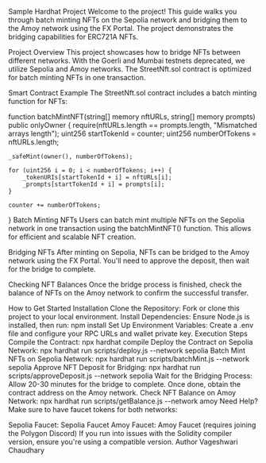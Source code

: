 Sample Hardhat Project
Welcome to the project! This guide walks you through batch minting NFTs on the Sepolia network and bridging them to the Amoy network using the FX Portal. The project demonstrates the bridging capabilities for ERC721A NFTs.

Project Overview
This project showcases how to bridge NFTs between different networks. With the Goerli and Mumbai testnets deprecated, we utilize Sepolia and Amoy networks. The StreetNft.sol contract is optimized for batch minting NFTs in one transaction.

Smart Contract Example
The StreetNft.sol contract includes a batch minting function for NFTs:

function batchMintNFT(string[] memory nftURLs, string[] memory prompts) public onlyOwner {
    require(nftURLs.length == prompts.length, "Mismatched arrays length");
    uint256 startTokenId = counter;
    uint256 numberOfTokens = nftURLs.length;

    _safeMint(owner(), numberOfTokens);

    for (uint256 i = 0; i < numberOfTokens; i++) {
        _tokenURIs[startTokenId + i] = nftURLs[i];
        _prompts[startTokenId + i] = prompts[i];
    }

    counter += numberOfTokens;
}
Batch Minting NFTs
Users can batch mint multiple NFTs on the Sepolia network in one transaction using the batchMintNFT() function. This allows for efficient and scalable NFT creation.

Bridging NFTs
After minting on Sepolia, NFTs can be bridged to the Amoy network using the FX Portal. You'll need to approve the deposit, then wait for the bridge to complete.

Checking NFT Balances
Once the bridge process is finished, check the balance of NFTs on the Amoy network to confirm the successful transfer.

How to Get Started
Installation
Clone the Repository: Fork or clone this project to your local environment.
Install Dependencies: Ensure Node.js is installed, then run:
npm install
Set Up Environment Variables: Create a .env file and configure your RPC URLs and wallet private key.
Execution Steps
Compile the Contract:
npx hardhat compile
Deploy the Contract on Sepolia Network:
npx hardhat run scripts/deploy.js --network sepolia
Batch Mint NFTs on Sepolia Network:
npx hardhat run scripts/batchMint.js --network sepolia
Approve NFT Deposit for Bridging:
npx hardhat run scripts/approveDeposit.js --network sepolia
Wait for the Bridging Process: Allow 20-30 minutes for the bridge to complete. Once done, obtain the contract address on the Amoy network.
Check NFT Balance on Amoy Network:
npx hardhat run scripts/getBalance.js --network amoy
Need Help? Make sure to have faucet tokens for both networks:

Sepolia Faucet: Sepolia Faucet
Amoy Faucet: Amoy Faucet (requires joining the Polygon Discord) If you run into issues with the Solidity compiler version, ensure you're using a compatible version.
Author
Vageshwari Chaudhary
